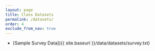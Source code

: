 ```yaml
---
layout: page
title: Class Datasets  
permalink: /datasets/
order: 4
exclude_from_nav: true 
---
```


* [Sample Survey Data]({{ site.baseurl }}/data/datasets/survey.txt) 
